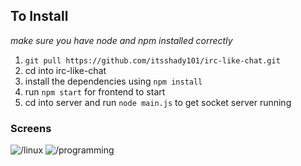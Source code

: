 ## To Install
*make sure you have node and npm installed correctly*
1. `git pull https://github.com/itsshady101/irc-like-chat.git`  
2. cd into irc-like-chat  
3. install the dependencies using `npm install`  
4. run `npm start` for frontend to start  
5. cd into server and run `node main.js` to get socket server running  
### Screens
![/linux](https://raw.githubusercontent.com/itsshady101/irc-like-chat/master/screen2.png)
![/programming](https://raw.githubusercontent.com/itsshady101/irc-like-chat/master/screen1.png)
